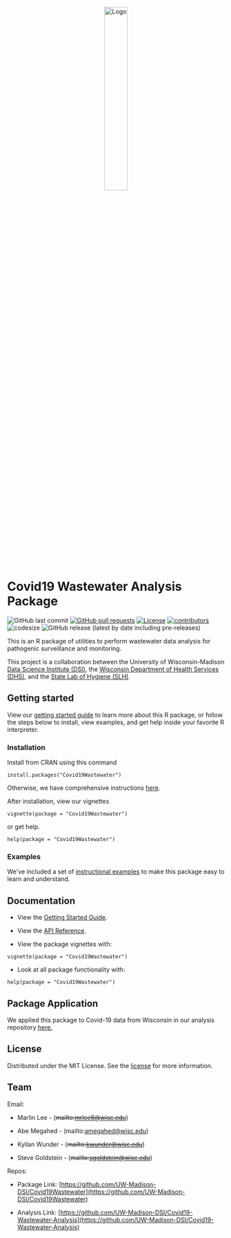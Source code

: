 <p align="center">
	<div align="center">
		<img src="https://github.com/UW-Madison-DSI/Covid19Wastewater/blob/main/docs/images/covid-droplet.svg" alt="Logo" style="width:33%">
	</div>
</p>

# Covid19 Wastewater Analysis Package

![GitHub last commit](https://img.shields.io/github/last-commit/UW-Madison-DSI/Covid19Wastewater)
[![GitHub pull requests](https://img.shields.io/github/issues-pr/UW-Madison-DSI/Covid19Wastewater)](https://github.com/UW-Madison-DSI/Covid19Wastewater/pulls)
[![License](https://img.shields.io/badge/license-MIT-green)](https://github.com/UW-Madison-DSI/Covid19Wastewater/blob/main/LICENSE.md)
[![contributors](https://img.shields.io/github/contributors/UW-Madison-DSI/Covid19Wastewater)](https://github.com/UW-Madison-DSI/Covid19Wastewater/graphs/contributors)
![codesize](https://img.shields.io/github/languages/code-size/UW-Madison-DSI/Covid19Wastewater)
![GitHub release (latest by date including pre-releases)](https://img.shields.io/github/v/release/UW-Madison-DSI/Covid19Wastewater?include_prereleases)

This is an R package of utilities to perform wastewater data analysis for pathogenic surveillance and monitoring. 

This project is a collaboration between the University of Wisconsin-Madison [Data Science Institute (DSI)](https://datascience.wisc.edu), the [Wisconsin Department of Health Services (DHS)](https://www.dhs.wisconsin.gov/covid-19/wastewater.htm), and the [State Lab of Hygiene (SLH)](https://www.slh.wisc.edu/environmental/covid-19-wastewater/).

## Getting started

View our [getting started guide](https://github.com/UW-Madison-DSI/Covid19Wastewater/blob/main/docs/getting-started/Starting_Guide.md) to learn more about this R package, or follow the steps below to install, view examples, and get help inside your favorite R interpreter. 

### Installation

Install from CRAN using this command
```
install.packages("Covid19Wastewater")
```
Otherwise, we have comprehensive instructions [here](https://github.com/UW-Madison-DSI/Covid19Wastewater/blob/main/docs/r-studio/installing-packages.md).

After installation, view our vignettes 
```
vignette(package = "Covid19Wastewater")
```

or get help.
```
help(package = "Covid19Wastewater")
```


### Examples
We've included a set of [instructional examples](https://github.com/UW-Madison-DSI/Covid19Wastewater/blob/main/examples/README.md) to make this package easy to learn and understand.

## Documentation
 
- View the [Getting Started Guide](https://github.com/UW-Madison-DSI/Covid19Wastewater/blob/main/docs/getting-started/Starting_Guide.md).

- View the [API Reference](https://github.com/UW-Madison-DSI/Covid19Wastewater/blob/main/docs/api/api.md).

- View the package vignettes with:

```
vignette(package = "Covid19Wastewater")
```

- Look at all package functionality with:

```
help(package = "Covid19Wastewater")
```

## Package Application 

We applied this package to Covid-19 data from Wisconsin in our analysis repository [here.](https://github.com/UW-Madison-DSI/Covid19-Wastewater-Analysis)

<!-- LICENSE -->
## License

Distributed under the MIT License. See the [license](https://github.com/UW-Madison-DSI/Covid19Wastewater/blob/main/LICENSE.md) for more information.

<!-- Contact -->
## Team

Email:
- Marlin Lee - (~~mailto:mrlee6@wisc.edu~~)

- Abe Megahed - (mailto:amegahed@wisc.edu)

- Kyllan Wunder - (~~mailto:kwunder@wisc.edu~~)

- Steve Goldstein - (~~mailto:sgoldstein@wisc.edu~~)

Repos:
- Package Link: [https://github.com/UW-Madison-DSI/Covid19Wastewater](https://github.com/UW-Madison-DSI/Covid19Wastewater)

- Analysis Link: [https://github.com/UW-Madison-DSI/Covid19-Wastewater-Analysis](https://github.com/UW-Madison-DSI/Covid19-Wastewater-Analysis)

